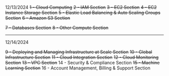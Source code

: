 12/13/2024
~~1 - Cloud Computing~~
~~2 - IAM Section~~
~~3 - EC2 Section~~
~~4 - EC2 Instance Storage Section~~
~~5 - Elastic Load Balancing & Auto Scaling Groups Section~~
~~6 - Amazon S3 Section~~

~~7 - Databases Section~~
~~8 - Other Compute Section~~

---

12/14/2024

~~9 - Deploying and Managing Infrastructure at Scale Section~~
~~10 - Global Infrastructure Section~~
~~11 - Cloud Integration Section~~
~~12 - Cloud Monitoring Section~~
~~13 - VPC Section~~
14 - Security & Compliance Section
~~15 - Machine Learning Section~~
16 - Account Management, Billing & Support Section
